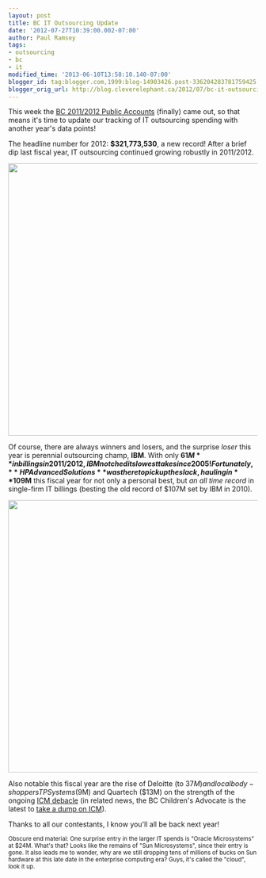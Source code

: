 ```yaml
---
layout: post
title: BC IT Outsourcing Update
date: '2012-07-27T10:39:00.002-07:00'
author: Paul Ramsey
tags:
- outsourcing
- bc
- it
modified_time: '2013-06-10T13:58:10.140-07:00'
blogger_id: tag:blogger.com,1999:blog-14903426.post-336204283781759425
blogger_orig_url: http://blog.cleverelephant.ca/2012/07/bc-it-outsourcing-update.html
---
```


This week the [BC 2011/2012 Public Accounts](http://www.fin.gov.bc.ca/ocg/pa/11_12/Pa11_12.htm) (finally) came out, so that means it's time to update our tracking of IT outsourcing spending with another year's data points!

The headline number for 2012: **$321,773,530**, a new record! After a brief dip last fiscal year, IT outsourcing continued growing robustly in 2011/2012.

[<img src="https://docs.google.com/a/cleverelephant.ca/spreadsheet/oimg?key=0AsM7ePw4lyCDdEpEUXZlZWNSRXZtQXZmeVNVajhvRmc&amp;oid=4&amp;zx=huv4as8bh8rc" width="550" />](https://docs.google.com/a/cleverelephant.ca/spreadsheet/oimg?key=0AsM7ePw4lyCDdEpEUXZlZWNSRXZtQXZmeVNVajhvRmc&amp;oid=4&amp;zx=huv4as8bh8rc)

Of course, there are always winners and losers, and the surprise *loser* this year is perennial outsourcing champ, **IBM**. With only **$61M** in billings in 2011/2012, IBM notched its lowest take since 2005! Fortunately, **HP Advanced Solutions** was there to pick up the slack, hauling in **$109M** this fiscal year for not only a personal best, but *an all time record* in single-firm IT billings (besting the old record of $107M set by IBM in 2010).

[<img src="https://docs.google.com/a/cleverelephant.ca/spreadsheet/oimg?key=0AsM7ePw4lyCDdEpEUXZlZWNSRXZtQXZmeVNVajhvRmc&amp;oid=2&amp;zx=z7ilmbh7l6ap" width="550" />](https://docs.google.com/a/cleverelephant.ca/spreadsheet/oimg?key=0AsM7ePw4lyCDdEpEUXZlZWNSRXZtQXZmeVNVajhvRmc&amp;oid=2&amp;zx=z7ilmbh7l6ap)

Also notable this fiscal year are the rise of Deloitte (to $37M) and local body-shoppers TP Systems ($9M) and Quartech ($13M) on the strength of the ongoing [ICM debacle](http://blog.cleverelephant.ca/2012/06/more-icm.html) (in related news, the BC Children's Advocate is the latest to [take a dump on ICM](http://www.timescolonist.com/technology/Computer+flaws+putting+children+risk+watchdog/6964011/story.html)).

Thanks to all our contestants, I know you'll all be back next year!

<small>Obscure end material: One surprise entry in the larger IT spends is "Oracle Microsystems" at $24M. What's that? Looks like the remains of "Sun Microsystems", since their entry is gone. It also leads me to wonder, why are we still dropping tens of millions of bucks on Sun hardware at this late date in the enterprise computing era? Guys, it's called the "cloud", look it up.</small>

<br />
